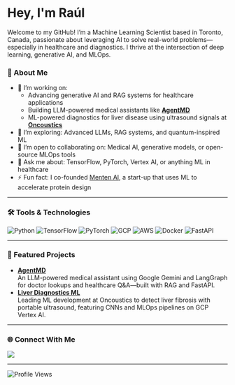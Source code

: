 # Hey, I'm Raúl

Welcome to my GitHub! I’m a Machine Learning Scientist based in Toronto, Canada, passionate about leveraging AI to solve real-world problems—especially in healthcare and diagnostics. I thrive at the intersection of deep learning, generative AI, and MLOps.

### 🌟 About Me
- 🔭 I’m working on:
  - Advancing generative AI and RAG systems for healthcare applications
  - Building LLM-powered medical assistants like **[AgentMD](https://github.com/RaulBz/AgentMD)**
  - ML-powered diagnostics for liver disease using ultrasound signals at **[Oncoustics](https://oncoustics.com/)**
- 🌱 I’m exploring: Advanced LLMs, RAG systems, and quantum-inspired ML
- 👯 I’m open to collaborating on: Medical AI, generative models, or open-source MLOps tools
- 💬 Ask me about: TensorFlow, PyTorch, Vertex AI, or anything ML in healthcare
- ⚡ Fun fact: I co-founded [Menten AI](https://www.menten.ai), a start-up that uses ML to accelerate protein design

---

### 🛠️ Tools & Technologies
![Python](https://img.shields.io/badge/-Python-3776AB?style=flat&logo=python&logoColor=white)
![TensorFlow](https://img.shields.io/badge/-TensorFlow-FF6F00?style=flat&logo=tensorflow&logoColor=white)
![PyTorch](https://img.shields.io/badge/-PyTorch-EE4C2C?style=flat&logo=pytorch&logoColor=white)
![GCP](https://img.shields.io/badge/-GCP-4285F4?style=flat&logo=google-cloud&logoColor=white)
![AWS](https://img.shields.io/badge/-AWS-232F3E?style=flat&logo=amazon-aws&logoColor=white)
![Docker](https://img.shields.io/badge/-Docker-2496ED?style=flat&logo=docker&logoColor=white)
![FastAPI](https://img.shields.io/badge/-FastAPI-009688?style=flat&logo=fastapi&logoColor=white)
<!-- Add more from your stack as needed -->

---

### 🚀 Featured Projects
- **[AgentMD](https://github.com/RaulBz/AgentMD)**  
  An LLM-powered medical assistant using Google Gemini and LangGraph for doctor lookups and healthcare Q&A—built with RAG and FastAPI.
- **[Liver Diagnostics ML](https://www.oncoustics.com)**  
  Leading ML development at Oncoustics to detect liver fibrosis with portable ultrasound, featuring CNNs and MLOps pipelines on GCP Vertex AI.

---

### 🌐 Connect With Me
[<img src="https://img.shields.io/badge/-LinkedIn-0077B5?style=flat&logo=linkedin&logoColor=white" />](https://linkedin.com/in/raul-blazquez)

---
![Profile Views](https://komarev.com/ghpvc/?username=RaulBz&label=Profile+Views&color=blueviolet)
